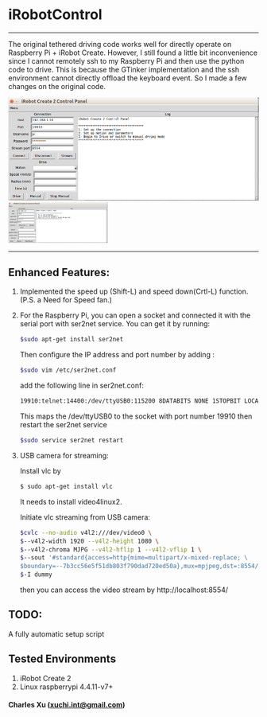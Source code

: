 # iRobotControl
----------------
The original tethered driving code works well for directly operate on Raspberry Pi + iRobot Create. However, I still found a little bit inconvenience since I cannot remotely ssh to my Raspberry Pi and then use the python code to drive. This is because the GTinker implementation and the ssh environment cannot directly offload the keyboard event. So I made a few changes on the original code.

![Alt text](iRobotControl.png?raw=true "iRobotControl interface" )
<img src="iRobotControl.png" width="200" />

----------------
## Enhanced Features: 
 
1. Implemented the speed up (Shift-L) and speed down(Crtl-L) function. 
    (P.S. a Need for Speed fan.)
  
2. For the Raspberry Pi, you can open a socket and connected it with the serial port with ser2net service.
    You can get it by running:
    ```Bash
    $sudo apt-get install ser2net 
    ```
    Then configure the IP address and port number by adding :
    ```Bash
    $sudo vim /etc/ser2net.conf
    ```
    add the following line in ser2net.conf:
    ```Bash
    19910:telnet:14400:/dev/ttyUSB0:115200 8DATABITS NONE 1STOPBIT LOCAL banner
    ```
    This maps the /dev/ttyUSB0 to the socket with port number 19910 
    then restart the ser2net service
    ```Bash
    $sudo service ser2net restart
    ```
    
3. USB camera for streaming:

   Install vlc by
   ```Bash
   $ sudo apt-get install vlc
   ```
   It needs to install video4linux2. 

   Initiate vlc streaming from USB camera: 
   ```Bash
   $cvlc --no-audio v4l2:///dev/video0 \ 
   $--v4l2-width 1920 --v4l2-height 1080 \ 
   $--v4l2-chroma MJPG --v4l2-hflip 1 --v4l2-vflip 1 \ 
   $--sout '#standard{access=http{mime=multipart/x-mixed-replace; \ 
   $boundary=--7b3cc56e5f51db803f790dad720ed50a},mux=mpjpeg,dst=:8554/}' \  
   $-I dummy 
   ```
   then you can access the video stream by http://localhost:8554/

## TODO: 
   A fully automatic setup script
 
## Tested Environments
   1. iRobot Create 2 
   2. Linux raspberrypi 4.4.11-v7+ 
   
####         Charles Xu (xuchi.int@gmail.com)
